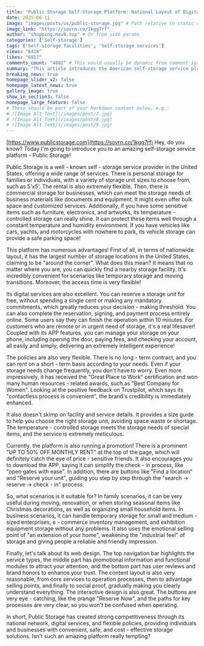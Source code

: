```yaml
---
title: "Public Storage Self-Storage Platform: National Layout of Digital Services, Up to 50% Off Monthly Rent, Don't Miss Out!"
date: 2025-06-11
image: "images/posts/us/public-storage.jpg" # Path relative to static or assets
image_link: "https://sovrn.co/1kgg7rf"
author: "shopping.nav8.top" # Or from site params
categories: ['Self-storage']
tags: ['Self-storage facilities', 'Self-storage services']
views: "641k"
likes: "6917"
comments_count: "4802" # This would usually be dynamic from comment system
summary: "This article introduces the American self-storage service platform, Public Storage. It offers a rich range of services, including personal, commercial, temperature-controlled, and vehicle storage. It has advantages such as a national layout and digital services. The facilities and details are well - arranged, and there are also promotional activities. It is suitable for various family and business scenarios. The website design is excellent, and it can provide users with convenient, safe, and cost - effective solutions. "
breaking_news: true   
homepage_slider_v2: false  
homepage_latest_news: true  
gallery_image: true  
show_in_section3: false
homepage_large_feature: false
# These should be part of your Markdown content below, e.g.:
# ![Image Alt Text](/images/post/7.jpg)
# ![Image Alt Text](/images/post/8.jpg)
# ![Image Alt Text](/images/post/9.jpg)
---
```

[https://www.publicstorage.com](https://sovrn.co/1kgg7rf)
Hey, do you know? Today I'm going to introduce you to an amazing self-storage service platform - Public Storage!

Public Storage is a well - known self - storage service provider in the United States, offering a wide range of services. There is personal storage for families or individuals, with a variety of storage unit sizes to choose from, such as 5'x5'. The rental is also extremely flexible. Then, there is commercial storage for businesses, which can meet the storage needs of business materials like documents and equipment. It might even offer bulk space and customized services. Additionally, if you have some sensitive items such as furniture, electronics, and artworks, its temperature - controlled storage can really shine. It can protect these items well through a constant temperature and humidity environment. If you have vehicles like cars, yachts, and motorcycles with nowhere to park, its vehicle storage can provide a safe parking space!

This platform has numerous advantages! First of all, in terms of nationwide layout, it has the largest number of storage locations in the United States, claiming to be "around the corner". What does this mean? It means that no matter where you are, you can quickly find a nearby storage facility. It's incredibly convenient for scenarios like temporary storage and moving transitions. Moreover, the access time is very flexible!

Its digital services are also excellent. You can reserve a storage unit for free, without spending a single cent or making any mandatory commitments, which greatly reduces your decision - making threshold. You can also complete the reservation, signing, and payment process entirely online. Some users say they can finish the operation within 10 minutes. For customers who are remote or in urgent need of storage, it's a real lifesaver! Coupled with its APP features, you can manage your storage on your phone, including opening the door, paying fees, and checking your account, all easily and simply, delivering an extremely intelligent experience!

The policies are also very flexible. There is no long - term contract, and you can rent on a short - term basis according to your needs. Even if your storage needs change frequently, you don't have to worry. Even more impressively, it has received the "Great Place to Work" certification and won many human resources - related awards, such as "Best Company for Women". Looking at the positive feedback on Trustpilot, which says its "contactless process is convenient", the brand's credibility is immediately enhanced.

It also doesn't skimp on facility and service details. It provides a size guide to help you choose the right storage unit, avoiding space waste or shortage. The temperature - controlled storage meets the storage needs of special items, and the service is extremely meticulous.

Currently, the platform is also running a promotion! There is a prominent "UP TO 50% OFF MONTHLY RENT" at the top of the page, which will definitely catch the eye of price - sensitive friends. It also encourages you to download the APP, saying it can simplify the check - in process, like "open gates with ease". In addition, there are buttons like "Find a location" and "Reserve your unit", guiding you step by step through the "search → reserve → check - in" process.

So, what scenarios is it suitable for? In family scenarios, it can be very useful during moving, renovation, or when storing seasonal items like Christmas decorations, as well as organizing small household items. In business scenarios, it can handle temporary storage for small and medium - sized enterprises, e - commerce inventory management, and exhibition equipment storage without any problems. It also uses the emotional selling point of "an extension of your home", weakening the "industrial feel" of storage and giving people a reliable and friendly impression.

Finally, let's talk about its web design. The top navigation bar highlights the service types, the middle part has promotional information and functional modules to attract your attention, and the bottom part has user reviews and brand honors to enhance your trust. The content layout is also very reasonable, from core services to operation processes, then to advantage selling points, and finally to social proof, gradually making you clearly understand everything. The interactive design is also great. The buttons are very eye - catching, like the orange "Reserve Now", and the paths for key processes are very clear, so you won't be confused when operating.

In short, Public Storage has created strong competitiveness through its national network, digital services, and flexible policies, providing individuals and businesses with convenient, safe, and cost - effective storage solutions. Isn't such an amazing platform really tempting? 
